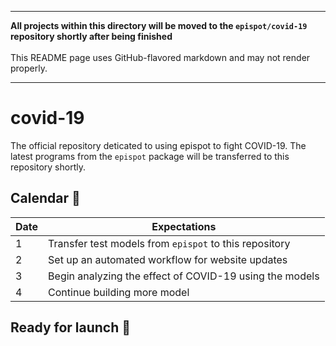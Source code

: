 
---
**All projects within this directory will be moved to the `epispot/covid-19` 
repository shortly after being finished**
<br><br>
This README page uses GitHub-flavored markdown and may not render properly.

---

# covid-19
The official repository deticated to using epispot to fight COVID-19.
The latest programs from the `epispot` package will be transferred to this repository shortly.

## Calendar :calendar:
Date | Expectations
--- | ---
1 | Transfer test models from `epispot` to this repository
2 | Set up an automated workflow for website updates
3 | Begin analyzing the effect of COVID-19 using the models
4 | Continue building more model

## Ready for launch :rocket:
